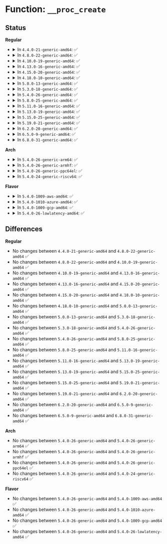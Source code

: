 # Function: <code>__proc_create</code>

## Status
<b>Regular</b>
<ul>
<li>
<details>
<summary>In <code>4.4.0-21-generic-amd64</code>: ✅</summary>

```c
struct proc_dir_entry * __proc_create(struct proc_dir_entry * * parent, const char * name, umode_t mode, nlink_t nlink)
```

```json
{
  "name": "__proc_create",
  "collision_type": "Unique Static",
  "inline_type": "No",
  "funcs": [
    {
      "addr": 18446744071581462112,
      "name": "__proc_create",
      "external": false,
      "loc": "fs/proc/generic.c:358",
      "file": "fs/proc/generic.c",
      "inline": "seen, unknown",
      "caller_inline": [],
      "caller_func": [
        "fs/proc/generic.c:proc_symlink",
        "fs/proc/generic.c:proc_mkdir_data",
        "fs/proc/generic.c:proc_create_data",
        "fs/proc/generic.c:proc_create_mount_point"
      ]
    }
  ],
  "symbols": [
    {
      "addr": 18446744071581462112,
      "name": "__proc_create",
      "section": ".text",
      "bind": "STB_LOCAL",
      "size": 640
    }
  ]
}
```
</details>
</li>
<li>
<details>
<summary>In <code>4.8.0-22-generic-amd64</code>: ✅</summary>

```c
struct proc_dir_entry * __proc_create(struct proc_dir_entry * * parent, const char * name, umode_t mode, nlink_t nlink)
```

```json
{
  "name": "__proc_create",
  "collision_type": "Unique Static",
  "inline_type": "No",
  "funcs": [
    {
      "addr": 18446744071581646512,
      "name": "__proc_create",
      "external": false,
      "loc": "fs/proc/generic.c:362",
      "file": "fs/proc/generic.c",
      "inline": "seen, unknown",
      "caller_inline": [],
      "caller_func": [
        "fs/proc/generic.c:proc_create_data",
        "fs/proc/generic.c:proc_create_mount_point",
        "fs/proc/generic.c:proc_mkdir_data",
        "fs/proc/generic.c:proc_symlink"
      ]
    }
  ],
  "symbols": [
    {
      "addr": 18446744071581646512,
      "name": "__proc_create",
      "section": ".text",
      "bind": "STB_LOCAL",
      "size": 623
    }
  ]
}
```
</details>
</li>
<li>
<details>
<summary>In <code>4.10.0-19-generic-amd64</code>: ✅</summary>

```c
struct proc_dir_entry * __proc_create(struct proc_dir_entry * * parent, const char * name, umode_t mode, nlink_t nlink)
```

```json
{
  "name": "__proc_create",
  "collision_type": "Unique Static",
  "inline_type": "No",
  "funcs": [
    {
      "addr": 18446744071581734784,
      "name": "__proc_create",
      "external": false,
      "loc": "fs/proc/generic.c:362",
      "file": "fs/proc/generic.c",
      "inline": "seen, unknown",
      "caller_inline": [],
      "caller_func": [
        "fs/proc/generic.c:proc_create_data",
        "fs/proc/generic.c:proc_create_mount_point",
        "fs/proc/generic.c:proc_mkdir_data",
        "fs/proc/generic.c:proc_symlink"
      ]
    }
  ],
  "symbols": [
    {
      "addr": 18446744071581734784,
      "name": "__proc_create",
      "section": ".text",
      "bind": "STB_LOCAL",
      "size": 645
    }
  ]
}
```
</details>
</li>
<li>
<details>
<summary>In <code>4.13.0-16-generic-amd64</code>: ✅</summary>

```c
struct proc_dir_entry * __proc_create(struct proc_dir_entry * * parent, const char * name, umode_t mode, nlink_t nlink)
```

```json
{
  "name": "__proc_create",
  "collision_type": "Unique Static",
  "inline_type": "No",
  "funcs": [
    {
      "addr": 18446744071581789264,
      "name": "__proc_create",
      "external": false,
      "loc": "fs/proc/generic.c:345",
      "file": "fs/proc/generic.c",
      "inline": "seen, unknown",
      "caller_inline": [],
      "caller_func": [
        "fs/proc/generic.c:proc_create_data",
        "fs/proc/generic.c:proc_create_mount_point",
        "fs/proc/generic.c:proc_mkdir_data",
        "fs/proc/generic.c:proc_symlink"
      ]
    }
  ],
  "symbols": [
    {
      "addr": 18446744071581789264,
      "name": "__proc_create",
      "section": ".text",
      "bind": "STB_LOCAL",
      "size": 595
    }
  ]
}
```
</details>
</li>
<li>
<details>
<summary>In <code>4.15.0-20-generic-amd64</code>: ✅</summary>

```c
struct proc_dir_entry * __proc_create(struct proc_dir_entry * * parent, const char * name, umode_t mode, nlink_t nlink)
```

```json
{
  "name": "__proc_create",
  "collision_type": "Unique Static",
  "inline_type": "No",
  "funcs": [
    {
      "addr": 18446744071581938768,
      "name": "__proc_create",
      "external": false,
      "loc": "fs/proc/generic.c:347",
      "file": "fs/proc/generic.c",
      "inline": "seen, unknown",
      "caller_inline": [],
      "caller_func": [
        "fs/proc/generic.c:proc_create_data",
        "fs/proc/generic.c:proc_create_mount_point",
        "fs/proc/generic.c:proc_mkdir_data",
        "fs/proc/generic.c:proc_symlink"
      ]
    }
  ],
  "symbols": [
    {
      "addr": 18446744071581938768,
      "name": "__proc_create",
      "section": ".text",
      "bind": "STB_LOCAL",
      "size": 427
    }
  ]
}
```
</details>
</li>
<li>
<details>
<summary>In <code>4.18.0-10-generic-amd64</code>: ✅</summary>

```c
struct proc_dir_entry * __proc_create(struct proc_dir_entry * * parent, const char * name, umode_t mode, nlink_t nlink)
```

```json
{
  "name": "__proc_create",
  "collision_type": "Unique Static",
  "inline_type": "No",
  "funcs": [
    {
      "addr": 18446744071582122672,
      "name": "__proc_create",
      "external": false,
      "loc": "fs/proc/generic.c:374",
      "file": "fs/proc/generic.c",
      "inline": "seen, unknown",
      "caller_inline": [],
      "caller_func": [
        "fs/proc/generic.c:proc_create_reg",
        "fs/proc/generic.c:proc_create_mount_point",
        "fs/proc/generic.c:proc_mkdir_data",
        "fs/proc/generic.c:proc_symlink"
      ]
    }
  ],
  "symbols": [
    {
      "addr": 18446744071582122672,
      "name": "__proc_create",
      "section": ".text",
      "bind": "STB_LOCAL",
      "size": 560
    }
  ]
}
```
</details>
</li>
<li>
<details>
<summary>In <code>5.0.0-13-generic-amd64</code>: ✅</summary>

```c
struct proc_dir_entry * __proc_create(struct proc_dir_entry * * parent, const char * name, umode_t mode, nlink_t nlink)
```

```json
{
  "name": "__proc_create",
  "collision_type": "Unique Static",
  "inline_type": "No",
  "funcs": [
    {
      "addr": 18446744071582217104,
      "name": "__proc_create",
      "external": false,
      "loc": "fs/proc/generic.c:374",
      "file": "fs/proc/generic.c",
      "inline": "seen, unknown",
      "caller_inline": [],
      "caller_func": [
        "fs/proc/generic.c:proc_create_reg",
        "fs/proc/generic.c:proc_create_mount_point",
        "fs/proc/generic.c:proc_mkdir_data",
        "fs/proc/generic.c:proc_symlink"
      ]
    }
  ],
  "symbols": [
    {
      "addr": 18446744071582217104,
      "name": "__proc_create",
      "section": ".text",
      "bind": "STB_LOCAL",
      "size": 575
    }
  ]
}
```
</details>
</li>
<li>
<details>
<summary>In <code>5.3.0-18-generic-amd64</code>: ✅</summary>

```c
struct proc_dir_entry * __proc_create(struct proc_dir_entry * * parent, const char * name, umode_t mode, nlink_t nlink)
```

```json
{
  "name": "__proc_create",
  "collision_type": "Unique Static",
  "inline_type": "No",
  "funcs": [
    {
      "addr": 18446744071582381232,
      "name": "__proc_create",
      "external": false,
      "loc": "fs/proc/generic.c:375",
      "file": "fs/proc/generic.c",
      "inline": "seen, unknown",
      "caller_inline": [],
      "caller_func": [
        "fs/proc/generic.c:proc_create_reg",
        "fs/proc/generic.c:proc_create_mount_point",
        "fs/proc/generic.c:proc_mkdir_data",
        "fs/proc/generic.c:proc_symlink"
      ]
    }
  ],
  "symbols": [
    {
      "addr": 18446744071582381232,
      "name": "__proc_create",
      "section": ".text",
      "bind": "STB_LOCAL",
      "size": 600
    }
  ]
}
```
</details>
</li>
<li>
<details>
<summary>In <code>5.4.0-26-generic-amd64</code>: ✅</summary>

```c
struct proc_dir_entry * __proc_create(struct proc_dir_entry * * parent, const char * name, umode_t mode, nlink_t nlink)
```

```json
{
  "name": "__proc_create",
  "collision_type": "Unique Static",
  "inline_type": "No",
  "funcs": [
    {
      "addr": 18446744071582480144,
      "name": "__proc_create",
      "external": false,
      "loc": "fs/proc/generic.c:375",
      "file": "fs/proc/generic.c",
      "inline": "seen, unknown",
      "caller_inline": [],
      "caller_func": [
        "fs/proc/generic.c:proc_create_reg",
        "fs/proc/generic.c:proc_create_mount_point",
        "fs/proc/generic.c:proc_mkdir_data",
        "fs/proc/generic.c:proc_symlink"
      ]
    }
  ],
  "symbols": [
    {
      "addr": 18446744071582480144,
      "name": "__proc_create",
      "section": ".text",
      "bind": "STB_LOCAL",
      "size": 600
    }
  ]
}
```
</details>
</li>
<li>
<details>
<summary>In <code>5.8.0-25-generic-amd64</code>: ✅</summary>

```c
struct proc_dir_entry * __proc_create(struct proc_dir_entry * * parent, const char * name, umode_t mode, nlink_t nlink)
```

```json
{
  "name": "__proc_create",
  "collision_type": "Unique Static",
  "inline_type": "No",
  "funcs": [
    {
      "addr": 18446744071582778752,
      "name": "__proc_create",
      "external": false,
      "loc": "fs/proc/generic.c:387",
      "file": "fs/proc/generic.c",
      "inline": "seen, unknown",
      "caller_inline": [],
      "caller_func": [
        "fs/proc/generic.c:proc_create_reg",
        "fs/proc/generic.c:proc_create_mount_point",
        "fs/proc/generic.c:proc_mkdir",
        "fs/proc/generic.c:proc_mkdir_mode",
        "fs/proc/generic.c:proc_symlink"
      ]
    }
  ],
  "symbols": [
    {
      "addr": 18446744071582778752,
      "name": "__proc_create",
      "section": ".text",
      "bind": "STB_LOCAL",
      "size": 607
    }
  ]
}
```
</details>
</li>
<li>
<details>
<summary>In <code>5.11.0-16-generic-amd64</code>: ✅</summary>

```c
struct proc_dir_entry * __proc_create(struct proc_dir_entry * * parent, const char * name, umode_t mode, nlink_t nlink)
```

```json
{
  "name": "__proc_create",
  "collision_type": "Unique Static",
  "inline_type": "No",
  "funcs": [
    {
      "addr": 18446744071582852048,
      "name": "__proc_create",
      "external": false,
      "loc": "fs/proc/generic.c:397",
      "file": "fs/proc/generic.c",
      "inline": "seen, unknown",
      "caller_inline": [],
      "caller_func": [
        "fs/proc/generic.c:proc_create_reg",
        "fs/proc/generic.c:proc_create_mount_point",
        "fs/proc/generic.c:proc_mkdir",
        "fs/proc/generic.c:proc_mkdir_mode",
        "fs/proc/generic.c:proc_symlink"
      ]
    }
  ],
  "symbols": [
    {
      "addr": 18446744071582852048,
      "name": "__proc_create",
      "section": ".text",
      "bind": "STB_LOCAL",
      "size": 606
    }
  ]
}
```
</details>
</li>
<li>
<details>
<summary>In <code>5.13.0-19-generic-amd64</code>: ✅</summary>

```c
struct proc_dir_entry * __proc_create(struct proc_dir_entry * * parent, const char * name, umode_t mode, nlink_t nlink)
```

```json
{
  "name": "__proc_create",
  "collision_type": "Unique Static",
  "inline_type": "No",
  "funcs": [
    {
      "addr": 18446744071582880208,
      "name": "__proc_create",
      "external": false,
      "loc": "fs/proc/generic.c:392",
      "file": "fs/proc/generic.c",
      "inline": "seen, unknown",
      "caller_inline": [],
      "caller_func": [
        "fs/proc/generic.c:proc_create_reg",
        "fs/proc/generic.c:proc_create_mount_point",
        "fs/proc/generic.c:proc_mkdir",
        "fs/proc/generic.c:proc_mkdir_mode",
        "fs/proc/generic.c:proc_symlink"
      ]
    }
  ],
  "symbols": [
    {
      "addr": 18446744071582880208,
      "name": "__proc_create",
      "section": ".text",
      "bind": "STB_LOCAL",
      "size": 606
    }
  ]
}
```
</details>
</li>
<li>
<details>
<summary>In <code>5.15.0-25-generic-amd64</code>: ✅</summary>

```c
struct proc_dir_entry * __proc_create(struct proc_dir_entry * * parent, const char * name, umode_t mode, nlink_t nlink)
```

```json
{
  "name": "__proc_create",
  "collision_type": "Unique Static",
  "inline_type": "No",
  "funcs": [
    {
      "addr": 18446744071583213824,
      "name": "__proc_create",
      "external": false,
      "loc": "fs/proc/generic.c:392",
      "file": "fs/proc/generic.c",
      "inline": "seen, unknown",
      "caller_inline": [],
      "caller_func": [
        "fs/proc/generic.c:proc_create_reg",
        "fs/proc/generic.c:proc_create_mount_point",
        "fs/proc/generic.c:proc_mkdir",
        "fs/proc/generic.c:proc_mkdir_mode",
        "fs/proc/generic.c:proc_symlink"
      ]
    }
  ],
  "symbols": [
    {
      "addr": 18446744071583213824,
      "name": "__proc_create",
      "section": ".text",
      "bind": "STB_LOCAL",
      "size": 606
    }
  ]
}
```
</details>
</li>
<li>
<details>
<summary>In <code>5.19.0-21-generic-amd64</code>: ✅</summary>

```c
struct proc_dir_entry * __proc_create(struct proc_dir_entry * * parent, const char * name, umode_t mode, nlink_t nlink)
```

```json
{
  "name": "__proc_create",
  "collision_type": "Unique Static",
  "inline_type": "No",
  "funcs": [
    {
      "addr": 18446744071583710928,
      "name": "__proc_create",
      "external": false,
      "loc": "fs/proc/generic.c:392",
      "file": "fs/proc/generic.c",
      "inline": "seen, unknown",
      "caller_inline": [],
      "caller_func": [
        "fs/proc/generic.c:proc_create_reg",
        "fs/proc/generic.c:proc_create_mount_point",
        "fs/proc/generic.c:proc_mkdir",
        "fs/proc/generic.c:proc_mkdir_mode",
        "fs/proc/generic.c:proc_symlink"
      ]
    }
  ],
  "symbols": [
    {
      "addr": 18446744071583710928,
      "name": "__proc_create",
      "section": ".text",
      "bind": "STB_LOCAL",
      "size": 641
    }
  ]
}
```
</details>
</li>
<li>
<details>
<summary>In <code>6.2.0-20-generic-amd64</code>: ✅</summary>

```c
struct proc_dir_entry * __proc_create(struct proc_dir_entry * * parent, const char * name, umode_t mode, nlink_t nlink)
```

```json
{
  "name": "__proc_create",
  "collision_type": "Unique Static",
  "inline_type": "No",
  "funcs": [
    {
      "addr": 18446744071584322272,
      "name": "__proc_create",
      "external": false,
      "loc": "fs/proc/generic.c:392",
      "file": "fs/proc/generic.c",
      "inline": "seen, unknown",
      "caller_inline": [],
      "caller_func": [
        "fs/proc/generic.c:proc_create_reg",
        "fs/proc/generic.c:proc_create_mount_point",
        "fs/proc/generic.c:proc_mkdir",
        "fs/proc/generic.c:proc_mkdir_mode",
        "fs/proc/generic.c:proc_symlink"
      ]
    }
  ],
  "symbols": [
    {
      "addr": 18446744071584322272,
      "name": "__proc_create",
      "section": ".text",
      "bind": "STB_LOCAL",
      "size": 641
    }
  ]
}
```
</details>
</li>
<li>
<details>
<summary>In <code>6.5.0-9-generic-amd64</code>: ✅</summary>

```c
struct proc_dir_entry * __proc_create(struct proc_dir_entry * * parent, const char * name, umode_t mode, nlink_t nlink)
```

```json
{
  "name": "__proc_create",
  "collision_type": "Unique Static",
  "inline_type": "No",
  "funcs": [
    {
      "addr": 18446744071584552224,
      "name": "__proc_create",
      "external": false,
      "loc": "fs/proc/generic.c:391",
      "file": "fs/proc/generic.c",
      "inline": "seen, unknown",
      "caller_inline": [],
      "caller_func": [
        "fs/proc/generic.c:proc_create_reg",
        "fs/proc/generic.c:proc_create_mount_point",
        "fs/proc/generic.c:proc_mkdir",
        "fs/proc/generic.c:proc_mkdir_mode",
        "fs/proc/generic.c:proc_symlink"
      ]
    }
  ],
  "symbols": [
    {
      "addr": 18446744071584552224,
      "name": "__proc_create",
      "section": ".text",
      "bind": "STB_LOCAL",
      "size": 641
    }
  ]
}
```
</details>
</li>
<li>
<details>
<summary>In <code>6.8.0-31-generic-amd64</code>: ✅</summary>

```c
struct proc_dir_entry * __proc_create(struct proc_dir_entry * * parent, const char * name, umode_t mode, nlink_t nlink)
```

```json
{
  "name": "__proc_create",
  "collision_type": "Unique Static",
  "inline_type": "No",
  "funcs": [
    {
      "addr": 18446744071584784080,
      "name": "__proc_create",
      "external": false,
      "loc": "fs/proc/generic.c:391",
      "file": "fs/proc/generic.c",
      "inline": "seen, unknown",
      "caller_inline": [],
      "caller_func": [
        "fs/proc/generic.c:proc_create_reg",
        "fs/proc/generic.c:proc_create_mount_point",
        "fs/proc/generic.c:proc_mkdir",
        "fs/proc/generic.c:proc_mkdir_mode",
        "fs/proc/generic.c:proc_symlink"
      ]
    }
  ],
  "symbols": [
    {
      "addr": 18446744071584784080,
      "name": "__proc_create",
      "section": ".text",
      "bind": "STB_LOCAL",
      "size": 641
    }
  ]
}
```
</details>
</li>
</ul>
<b>Arch</b>
<ul>
<li>
<details>
<summary>In <code>5.4.0-26-generic-arm64</code>: ✅</summary>

```c
struct proc_dir_entry * __proc_create(struct proc_dir_entry * * parent, const char * name, umode_t mode, nlink_t nlink)
```

```json
{
  "name": "__proc_create",
  "collision_type": "Unique Static",
  "inline_type": "No",
  "funcs": [
    {
      "addr": 18446603336494101392,
      "name": "__proc_create",
      "external": false,
      "loc": "fs/proc/generic.c:375",
      "file": "fs/proc/generic.c",
      "inline": "seen, unknown",
      "caller_inline": [],
      "caller_func": [
        "fs/proc/generic.c:proc_create_reg",
        "fs/proc/generic.c:proc_create_mount_point",
        "fs/proc/generic.c:proc_mkdir_data",
        "fs/proc/generic.c:proc_symlink"
      ]
    }
  ],
  "symbols": [
    {
      "addr": 18446603336494101392,
      "name": "__proc_create",
      "section": ".text",
      "bind": "STB_LOCAL",
      "size": 704
    }
  ]
}
```
</details>
</li>
<li>
<details>
<summary>In <code>5.4.0-26-generic-armhf</code>: ✅</summary>

```c
struct proc_dir_entry * __proc_create(struct proc_dir_entry * * parent, const char * name, umode_t mode, nlink_t nlink)
```

```json
{
  "name": "__proc_create",
  "collision_type": "Unique Static",
  "inline_type": "No",
  "funcs": [
    {
      "addr": 3227551384,
      "name": "__proc_create",
      "external": false,
      "loc": "fs/proc/generic.c:375",
      "file": "fs/proc/generic.c",
      "inline": "seen, unknown",
      "caller_inline": [],
      "caller_func": [
        "fs/proc/generic.c:proc_create_reg",
        "fs/proc/generic.c:proc_create_mount_point",
        "fs/proc/generic.c:proc_mkdir_data",
        "fs/proc/generic.c:proc_symlink"
      ]
    }
  ],
  "symbols": [
    {
      "addr": 3227551384,
      "name": "__proc_create",
      "section": ".text",
      "bind": "STB_LOCAL",
      "size": 716
    }
  ]
}
```
</details>
</li>
<li>
<details>
<summary>In <code>5.4.0-26-generic-ppc64el</code>: ✅</summary>

```c
struct proc_dir_entry * __proc_create(struct proc_dir_entry * * parent, const char * name, umode_t mode, nlink_t nlink)
```

```json
{
  "name": "__proc_create",
  "collision_type": "Unique Static",
  "inline_type": "No",
  "funcs": [
    {
      "addr": 13835058055287769600,
      "name": "__proc_create",
      "external": false,
      "loc": "fs/proc/generic.c:375",
      "file": "fs/proc/generic.c",
      "inline": "seen, unknown",
      "caller_inline": [],
      "caller_func": [
        "fs/proc/generic.c:proc_create_reg",
        "fs/proc/generic.c:proc_create_mount_point",
        "fs/proc/generic.c:proc_mkdir_data",
        "fs/proc/generic.c:proc_symlink"
      ]
    }
  ],
  "symbols": [
    {
      "addr": 13835058055287769600,
      "name": "__proc_create",
      "section": ".text",
      "bind": "STB_LOCAL",
      "size": 756
    }
  ]
}
```
</details>
</li>
<li>
<details>
<summary>In <code>5.4.0-24-generic-riscv64</code>: ✅</summary>

```c
struct proc_dir_entry * __proc_create(struct proc_dir_entry * * parent, const char * name, umode_t mode, nlink_t nlink)
```

```json
{
  "name": "__proc_create",
  "collision_type": "Unique Static",
  "inline_type": "No",
  "funcs": [
    {
      "addr": 18446743936273586880,
      "name": "__proc_create",
      "external": false,
      "loc": "fs/proc/generic.c:375",
      "file": "fs/proc/generic.c",
      "inline": "seen, unknown",
      "caller_inline": [],
      "caller_func": [
        "fs/proc/generic.c:proc_create_reg",
        "fs/proc/generic.c:proc_create_mount_point",
        "fs/proc/generic.c:proc_mkdir_data",
        "fs/proc/generic.c:proc_symlink"
      ]
    }
  ],
  "symbols": [
    {
      "addr": 18446743936273586880,
      "name": "__proc_create",
      "section": ".text",
      "bind": "STB_LOCAL",
      "size": 534
    }
  ]
}
```
</details>
</li>
</ul>
<b>Flavor</b>
<ul>
<li>
<details>
<summary>In <code>5.4.0-1009-aws-amd64</code>: ✅</summary>

```c
struct proc_dir_entry * __proc_create(struct proc_dir_entry * * parent, const char * name, umode_t mode, nlink_t nlink)
```

```json
{
  "name": "__proc_create",
  "collision_type": "Unique Static",
  "inline_type": "No",
  "funcs": [
    {
      "addr": 18446744071582448880,
      "name": "__proc_create",
      "external": false,
      "loc": "fs/proc/generic.c:375",
      "file": "fs/proc/generic.c",
      "inline": "seen, unknown",
      "caller_inline": [],
      "caller_func": [
        "fs/proc/generic.c:proc_create_reg",
        "fs/proc/generic.c:proc_create_mount_point",
        "fs/proc/generic.c:proc_mkdir_data",
        "fs/proc/generic.c:proc_symlink"
      ]
    }
  ],
  "symbols": [
    {
      "addr": 18446744071582448880,
      "name": "__proc_create",
      "section": ".text",
      "bind": "STB_LOCAL",
      "size": 600
    }
  ]
}
```
</details>
</li>
<li>
<details>
<summary>In <code>5.4.0-1010-azure-amd64</code>: ✅</summary>

```c
struct proc_dir_entry * __proc_create(struct proc_dir_entry * * parent, const char * name, umode_t mode, nlink_t nlink)
```

```json
{
  "name": "__proc_create",
  "collision_type": "Unique Static",
  "inline_type": "No",
  "funcs": [
    {
      "addr": 18446744071582386048,
      "name": "__proc_create",
      "external": false,
      "loc": "fs/proc/generic.c:375",
      "file": "fs/proc/generic.c",
      "inline": "seen, unknown",
      "caller_inline": [],
      "caller_func": [
        "fs/proc/generic.c:proc_create_reg",
        "fs/proc/generic.c:proc_create_mount_point",
        "fs/proc/generic.c:proc_mkdir_data",
        "fs/proc/generic.c:proc_symlink"
      ]
    }
  ],
  "symbols": [
    {
      "addr": 18446744071582386048,
      "name": "__proc_create",
      "section": ".text",
      "bind": "STB_LOCAL",
      "size": 600
    }
  ]
}
```
</details>
</li>
<li>
<details>
<summary>In <code>5.4.0-1009-gcp-amd64</code>: ✅</summary>

```c
struct proc_dir_entry * __proc_create(struct proc_dir_entry * * parent, const char * name, umode_t mode, nlink_t nlink)
```

```json
{
  "name": "__proc_create",
  "collision_type": "Unique Static",
  "inline_type": "No",
  "funcs": [
    {
      "addr": 18446744071582439360,
      "name": "__proc_create",
      "external": false,
      "loc": "fs/proc/generic.c:375",
      "file": "fs/proc/generic.c",
      "inline": "seen, unknown",
      "caller_inline": [],
      "caller_func": [
        "fs/proc/generic.c:proc_create_reg",
        "fs/proc/generic.c:proc_create_mount_point",
        "fs/proc/generic.c:proc_mkdir_data",
        "fs/proc/generic.c:proc_symlink"
      ]
    }
  ],
  "symbols": [
    {
      "addr": 18446744071582439360,
      "name": "__proc_create",
      "section": ".text",
      "bind": "STB_LOCAL",
      "size": 600
    }
  ]
}
```
</details>
</li>
<li>
<details>
<summary>In <code>5.4.0-26-lowlatency-amd64</code>: ✅</summary>

```c
struct proc_dir_entry * __proc_create(struct proc_dir_entry * * parent, const char * name, umode_t mode, nlink_t nlink)
```

```json
{
  "name": "__proc_create",
  "collision_type": "Unique Static",
  "inline_type": "No",
  "funcs": [
    {
      "addr": 18446744071582519536,
      "name": "__proc_create",
      "external": false,
      "loc": "fs/proc/generic.c:375",
      "file": "fs/proc/generic.c",
      "inline": "seen, unknown",
      "caller_inline": [],
      "caller_func": [
        "fs/proc/generic.c:proc_create_reg",
        "fs/proc/generic.c:proc_create_mount_point",
        "fs/proc/generic.c:proc_mkdir_data",
        "fs/proc/generic.c:proc_symlink"
      ]
    }
  ],
  "symbols": [
    {
      "addr": 18446744071582519536,
      "name": "__proc_create",
      "section": ".text",
      "bind": "STB_LOCAL",
      "size": 603
    }
  ]
}
```
</details>
</li>
</ul>

## Differences
<b>Regular</b>
<ul>
<li>
No changes between <code>4.4.0-21-generic-amd64</code> and <code>4.8.0-22-generic-amd64</code> ✅
</li>
<li>
No changes between <code>4.8.0-22-generic-amd64</code> and <code>4.10.0-19-generic-amd64</code> ✅
</li>
<li>
No changes between <code>4.10.0-19-generic-amd64</code> and <code>4.13.0-16-generic-amd64</code> ✅
</li>
<li>
No changes between <code>4.13.0-16-generic-amd64</code> and <code>4.15.0-20-generic-amd64</code> ✅
</li>
<li>
No changes between <code>4.15.0-20-generic-amd64</code> and <code>4.18.0-10-generic-amd64</code> ✅
</li>
<li>
No changes between <code>4.18.0-10-generic-amd64</code> and <code>5.0.0-13-generic-amd64</code> ✅
</li>
<li>
No changes between <code>5.0.0-13-generic-amd64</code> and <code>5.3.0-18-generic-amd64</code> ✅
</li>
<li>
No changes between <code>5.3.0-18-generic-amd64</code> and <code>5.4.0-26-generic-amd64</code> ✅
</li>
<li>
No changes between <code>5.4.0-26-generic-amd64</code> and <code>5.8.0-25-generic-amd64</code> ✅
</li>
<li>
No changes between <code>5.8.0-25-generic-amd64</code> and <code>5.11.0-16-generic-amd64</code> ✅
</li>
<li>
No changes between <code>5.11.0-16-generic-amd64</code> and <code>5.13.0-19-generic-amd64</code> ✅
</li>
<li>
No changes between <code>5.13.0-19-generic-amd64</code> and <code>5.15.0-25-generic-amd64</code> ✅
</li>
<li>
No changes between <code>5.15.0-25-generic-amd64</code> and <code>5.19.0-21-generic-amd64</code> ✅
</li>
<li>
No changes between <code>5.19.0-21-generic-amd64</code> and <code>6.2.0-20-generic-amd64</code> ✅
</li>
<li>
No changes between <code>6.2.0-20-generic-amd64</code> and <code>6.5.0-9-generic-amd64</code> ✅
</li>
<li>
No changes between <code>6.5.0-9-generic-amd64</code> and <code>6.8.0-31-generic-amd64</code> ✅
</li>
</ul>
<b>Arch</b>
<ul>
<li>
No changes between <code>5.4.0-26-generic-amd64</code> and <code>5.4.0-26-generic-arm64</code> ✅
</li>
<li>
No changes between <code>5.4.0-26-generic-amd64</code> and <code>5.4.0-26-generic-armhf</code> ✅
</li>
<li>
No changes between <code>5.4.0-26-generic-amd64</code> and <code>5.4.0-26-generic-ppc64el</code> ✅
</li>
<li>
No changes between <code>5.4.0-26-generic-amd64</code> and <code>5.4.0-24-generic-riscv64</code> ✅
</li>
</ul>
<b>Flavor</b>
<ul>
<li>
No changes between <code>5.4.0-26-generic-amd64</code> and <code>5.4.0-1009-aws-amd64</code> ✅
</li>
<li>
No changes between <code>5.4.0-26-generic-amd64</code> and <code>5.4.0-1010-azure-amd64</code> ✅
</li>
<li>
No changes between <code>5.4.0-26-generic-amd64</code> and <code>5.4.0-1009-gcp-amd64</code> ✅
</li>
<li>
No changes between <code>5.4.0-26-generic-amd64</code> and <code>5.4.0-26-lowlatency-amd64</code> ✅
</li>
</ul>

